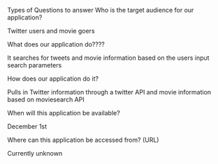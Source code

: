 Types of Questions to answer
Who is the target audience for our application?

Twitter users and movie goers

What does our application do????

It searches for tweets and movie information based on the users input search parameters 

How does our application do it?

Pulls in Twitter information through a twitter API and movie information based on moviesearch API

When will this application be available?

December 1st

Where can this application be accessed from? (URL)

Currently unknown
